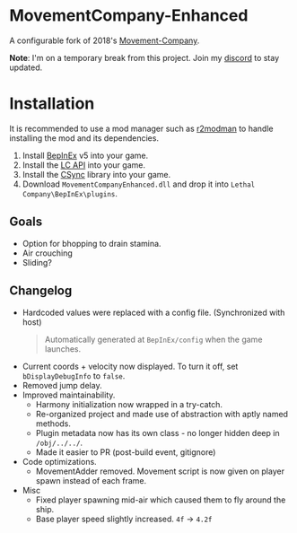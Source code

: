 # MovementCompany-Enhanced
A configurable fork of 2018's [Movement-Company](https://github.com/u-2018/Movement-Company).<br>

**Note**: I'm on a temporary break from this project. Join my [discord](https://discord.com/invite/CMyTmUMP2P) to stay updated.

# Installation
It is recommended to use a mod manager such as [r2modman](https://github.com/ebkr/r2modmanPlus) to handle installing the mod and its dependencies.

1. Install [BepInEx](https://github.com/BepInEx/BepInEx/releases) v5 into your game.
2. Install the [LC API](https://thunderstore.io/c/lethal-company/p/2018/LC_API/) into your game.
3. Install the [CSync](https://thunderstore.io/c/lethal-company/p/Owen3H/CSync/) library into your game.
4. Download `MovementCompanyEnhanced.dll` and drop it into `Lethal Company\BepInEx\plugins`.

## Goals
- Option for bhopping to drain stamina.
- Air crouching
- Sliding?
  
## Changelog
- Hardcoded values were replaced with a config file. (Synchronized with host)
  > Automatically generated at `BepInEx/config` when the game launches.
- Current coords + velocity now displayed. To turn it off, set `bDisplayDebugInfo` to `false`.
- Removed jump delay.
- Improved maintainability.
    - Harmony initialization now wrapped in a try-catch.
    - Re-organized project and made use of abstraction with aptly named methods.
    - Plugin metadata now has its own class - no longer hidden deep in `/obj/../../`.
    - Made it easier to PR (post-build event, gitignore)
- Code optimizations.
    - MovementAdder removed. Movement script is now given on player spawn instead of each frame.
- Misc
    - Fixed player spawning mid-air which caused them to fly around the ship.
    - Base player speed slightly increased. `4f` -> `4.2f`
